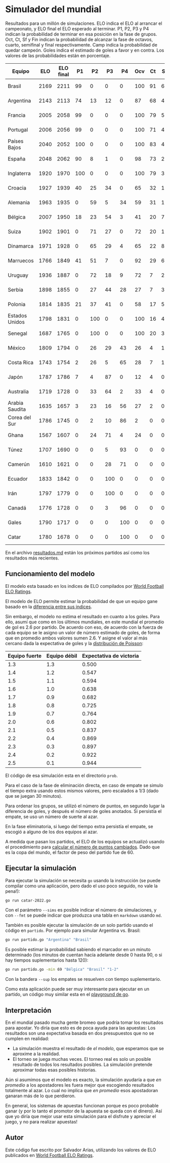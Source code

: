 # Simulador del mundial

Resultados para un millón de simulaciones.
ELO indica el ELO al arrancar el campeonato,
y ELO final el ELO esperado al terminar.
P1, P2, P3 y P4 indican la probabilidad
de terminar en esa posición en la fase de grupos.
Oct, Ct, Sf y Fin indican la probabilidad de alcanzar
la fase de octavos, cuarto, semifinal y final respectivamente.
Camp indica la probabilidad de quedar campeón.
Goles indica el estimado de goles a favor y en contra.
Los valores de las probabilidades están en porcentaje.

Equipo | ELO | ELO final | P1 | P2 | P3 | P4 | Ocv | Ct | Sf | Fin | Camp | Goles
------ | --- | --------- | -- | -- | -- | -- | --- | -- | -- | --- | ---- | -----
Brasil | 2169 | 2211 | 99 | 0 | 0 | 0 | 100 | 91 | 69 | 48 | 36 | 10.2-3.9
Argentina | 2143 | 2113 | 74 | 13 | 12 | 0 | 87 | 68 | 46 | 22 | 14 | 8.6-5.3
Francia | 2005 | 2058 | 99 | 0 | 0 | 0 | 100 | 79 | 55 | 31 | 11 | 12.6-5.5
Portugal | 2006 | 2056 | 99 | 0 | 0 | 0 | 100 | 71 | 48 | 28 | 10 | 10.9-5.7
Países Bajos | 2040 | 2052 | 100 | 0 | 0 | 0 | 100 | 83 | 41 | 14 | 8 | 9.0-3.7
España | 2048 | 2062 | 90 | 8 | 1 | 0 | 98 | 73 | 25 | 13 | 7 | 13.3-4.2
Inglaterra | 1920 | 1970 | 100 | 0 | 0 | 0 | 100 | 79 | 31 | 13 | 3 | 12.6-4.6
Croacia | 1927 | 1939 | 40 | 25 | 34 | 0 | 65 | 32 | 12 | 5 | 1 | 6.9-3.9
Alemania | 1963 | 1935 | 0 | 59 | 5 | 34 | 59 | 31 | 12 | 5 | 1 | 5.4-5.3
Bélgica | 2007 | 1950 | 18 | 23 | 54 | 3 | 41 | 20 | 7 | 3 | 1 | 3.5-4.2
Suiza | 1902 | 1901 | 0 | 71 | 27 | 0 | 72 | 20 | 10 | 3 | 0 | 4.4-3.2
Dinamarca | 1971 | 1928 | 0 | 65 | 29 | 4 | 65 | 22 | 8 | 2 | 0 | 4.5-3.9
Marruecos | 1766 | 1849 | 41 | 51 | 7 | 0 | 92 | 29 | 6 | 2 | 0 | 5.7-2.6
Uruguay | 1936 | 1887 | 0 | 72 | 18 | 9 | 72 | 7 | 2 | 0 | 0 | 3.9-2.9
Serbia | 1898 | 1855 | 0 | 27 | 44 | 28 | 27 | 7 | 3 | 1 | 0 | 4.8-6.9
Polonia | 1814 | 1835 | 21 | 37 | 41 | 0 | 58 | 17 | 5 | 1 | 0 | 3.9-3.0
Estados Unidos | 1798 | 1831 | 0 | 100 | 0 | 0 | 100 | 16 | 4 | 0 | 0 | 4.3-2.1
Senegal | 1687 | 1765 | 0 | 100 | 0 | 0 | 100 | 20 | 3 | 0 | 0 | 7.2-5.3
México | 1809 | 1794 | 0 | 26 | 29 | 43 | 26 | 4 | 1 | 0 | 0 | 2.4-3.2
Costa Rica | 1743 | 1754 | 2 | 26 | 5 | 65 | 28 | 7 | 1 | 0 | 0 | 2.3-9.3
Japón | 1787 | 1786 | 7 | 4 | 87 | 0 | 12 | 4 | 0 | 0 | 0 | 2.7-4.4
Australia | 1719 | 1728 | 0 | 33 | 64 | 2 | 33 | 4 | 0 | 0 | 0 | 3.6-6.1
Arabia Saudita | 1635 | 1657 | 3 | 23 | 16 | 56 | 27 | 2 | 0 | 0 | 0 | 3.5-4.9
Corea del Sur | 1786 | 1745 | 0 | 2 | 10 | 86 | 2 | 0 | 0 | 0 | 0 | 2.5-5.2
Ghana | 1567 | 1607 | 0 | 24 | 71 | 4 | 24 | 0 | 0 | 0 | 0 | 6.2-7.1
Túnez | 1707 | 1690 | 0 | 0 | 5 | 93 | 0 | 0 | 0 | 0 | 0 | 0.3-3.3
Camerún | 1610 | 1621 | 0 | 0 | 28 | 71 | 0 | 0 | 0 | 0 | 0 | 3.1-6.5
Ecuador | 1833 | 1842 | 0 | 0 | 100 | 0 | 0 | 0 | 0 | 0 | 0 | 4.0-3.0
Irán | 1797 | 1779 | 0 | 0 | 100 | 0 | 0 | 0 | 0 | 0 | 0 | 4.0-7.0
Canadá | 1776 | 1728 | 0 | 0 | 3 | 96 | 0 | 0 | 0 | 0 | 0 | 1.9-6.7
Gales | 1790 | 1717 | 0 | 0 | 0 | 100 | 0 | 0 | 0 | 0 | 0 | 1.0-6.0
Catar | 1780 | 1678 | 0 | 0 | 0 | 100 | 0 | 0 | 0 | 0 | 0 | 1.0-7.0

En el archivo [resultados.md](resultados.md)
están los próximos partidos
así como los resultados más recientes.

## Funcionamiento del modelo

El modelo esta basado en los indices de ELO
compilados por [World Football ELO Ratings](https://www.eloratings.net/).

El modelo de ELO permite estimar la probabilidad
de que un equipo gane basado en la
[diferencia entre sus indices](https://en.wikipedia.org/wiki/World_Football_Elo_Ratings#Expected_result_of_match).

Sin embargo,
el modelo no estima el resultado en cuanto a los goles.
Para ello,
asumí que como en los últimos mundiales,
en este mundial el promedio de gol es 2.6 por partido.
De acuerdo con eso,
de acuerdo con la fuerza de cada equipo se le asigno un valor
de número estimado de goles,
de forma que en promedio ambos valores sumen 2.6.
Y asigne el valor al más cercano dada la expectativa de goles
y la [distribución de Poisson](https://en.wikipedia.org/wiki/Poisson_distribution):

Equipo fuerte | Equipo débil | Expectativa de victoria
------------- | ------------ | -----------------------
1.3 | 1.3 | 0.500
1.4 | 1.2 | 0.547
1.5 | 1.1 | 0.594
1.6 | 1.0 | 0.638
1.7 | 0.9 | 0.682
1.8 | 0.8 | 0.725
1.9 | 0.7 | 0.764
2.0 | 0.6 | 0.802
2.1 | 0.5 | 0.837
2.2 | 0.4 | 0.869
2.3 | 0.3 | 0.897
2.4 | 0.2 | 0.922
2.5 | 0.1 | 0.944

El código de esa simulación esta en el directorio `prob`.

Para el caso de la fase de eliminación directa,
en caso de empate se simulo el tiempo extra usando estos mismos valores,
pero escalados a 1/3
(dado que se juegan 30 minutos).

Para ordenar los grupos,
se utilizó el número de puntos,
en segundo lugar la diferencia de goles,
y después el número de goles anotados.
Si persistía el empate,
se uso un número de suerte al azar.

En la fase eliminatoria,
si luego del tiempo extra persistía el empate,
se escogió a alguno de los dos equipos al azar.

A medida que pasan los partidos,
el ELO de los equipos se actualizó
usando el procedimiento para
[calcular el número de puntos cambiados](https://en.wikipedia.org/wiki/World_Football_Elo_Ratings#Calculation_principles).
Dado que es la copa del mundo,
el factor de peso del partido fue de 60.

## Ejecutar la simulación

Para ejecutar la simulación se necesita `go`
usando la instrucción
(se puede compilar como una aplicación,
pero dado el uso poco seguido,
no vale la pena!):

~~~bash
go run catar-2022.go
~~~~

Con el parámetro `--sims` es posible indicar el número de simulaciones,
y con `--fmt` se puede indicar que produzca una tabla en `markdown`
usando `md`.

También es posible ejecutar la simulación de un solo partido
usando el código en `partido`.
Por ejemplo para simular Argentina vs. Brasil:

~~~bash
go run partido.go "Argentina" "Brasil"
~~~

Es posible estimar la probabilidad sabiendo el marcador
en un minuto determinado
(los minutos de cuentan hacía adelante desde 0 hasta 90,
o si hay tiempos suplementarios hasta 120):

~~~bash
go run partido.go -min 69 "Bélgica" "Brasil" "1-2"
~~~

Con la bandera `--sup` los empates se resuelven
con tiempo suplementario.

Como esta aplicación puede ser muy interesante
para ejecutar en un partido,
un código muy similar esta en el
[playground de go](https://go.dev/play/p/hEBq_4m3TuA).

## Interpretación

En el mundial pasado mucha gente bromeo
que podría tomar los resultados para apostar.
Yo diría que esto es de poca ayuda para las apuestas:
Los resultados son una expectativa basada en dos presupuestos
que no se cumplen en realidad:

* La simulación muestra el resultado de *el modelo*,
  que esperamos que se aproxime a la realidad.
* El torneo se juega muchas veces.
  El torneo real es solo un posible resultado
  de todos los resultados posibles.
  La simulación pretende aproximar todas esas posibles historias.

Aún si asumimos que el modelo es exacto,
la simulación ayudaría a que *en promedio*
a los apostadores les fuera mejor
que escogiendo resultados totalmente al azar.
Lo cual no implica que *en promedio*
esos apostadoran ganaran más de lo que perdieron.

En general,
los sistemas de apuestas funcionan
porque es poco probable ganar
(y por lo tanto el promotor de la apuesta se queda con el dinero).
Así que yo diría que mejor usar esta simulación
para el disfrute y apreciar el juego,
y no para realizar apuestas!

## Autor

Este código fue escrito por Salvador Arias,
utilizando los valores de ELO publicados en [World Football ELO Ratings](https://www.eloratings.net/).
